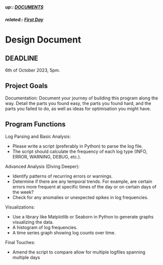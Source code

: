 ##### up:: [DOCUMENTS](../mocs/documents.md)

##### related:: [First Day](../days/28Sept2023.md)

# Design Document

## DEADLINE

6th of October 2023, 5pm.

## Project Goals

Documentation:
Document your journey of building this program along the way. 
Detail the parts you found easy, the parts you found hard, and the parts you failed to do, as well as ideas for optimisation you might have.

## Program Functions

Log Parsing and Basic Analysis:

- Please write a script (preferably in Python) to parse the log file.
- The script should calculate the frequency of each log type (INFO, ERROR, WARNING, DEBUG, etc.).

Advanced Analysis (Diving Deeper):

- Identify patterns of recurring errors or warnings.
- Determine if there are any temporal trends. For example, are certain errors more frequent at specific times of the day or on certain days of the week?
- Check for any anomalies or unexpected spikes in log frequencies.

Visualizations:

- Use a library like Matplotlib or Seaborn in Python to generate graphs visualizing the data.
- A histogram of log frequencies.
- A time series graph showing log counts over time.

Final Touches:

- Amend the script to compare allow for multiple logfiles spanning multiple days